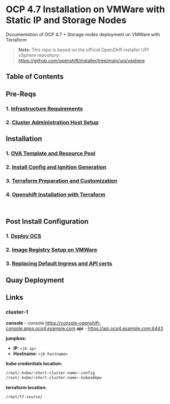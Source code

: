 # OCP 4.7 Installation on VMWare with Static IP and Storage Nodes

Documentation of OCP 4.7 + Storage nodes deployment on VMWare with Terraform

> **Note:** This repo is based on the official OpenShift installer UPI vSphere repository: https://github.com/openshift/installer/tree/main/upi/vsphere

## Table of Contents

## Pre-Reqs

### 1. [Infrastructure Requirements](Pre-Reqs/01-Infra-Requirements.MD)
### 2. [Cluster Administration Host Setup](Pre-Reqs/02-Setup-Cluster-Admin-Host.MD)

## Installation

### 1. [OVA Template and Resource Pool](Installation/01-Template-and-Pool.MD)
### 2. [Install Config and Ignition Generation](Installation/02-Install-Config-and-Ignition.MD)
### 3. [Terraform Preparation and Customization](Installation/03-Prepare-and-Customize-Terraform.MD)
### 4. [Openshift Installation with Terraform](Installation/04-Install-Openshift-with-Terraform.MD)

<br />

## Post Install Configuration

### 1. [Deploy OCS](Post-Install/01-Deploy-OCS.MD)
### 2. [Image Registry Setup on VMWare](Post-Install/02-Setup-Image-Registry.MD)
### 3. [Replacing Default Ingress and API certs](Post-Install/03-Default-Cert-Replacement.MD)

## Quay Deployment

## Links

### cluster-1 <DC-short-name>

**console** - console https://console-openshift-console.apps.ocp4.example.com
**api** - https://api.ocp4.example.com:6443

**jumpbox:**
- **IP**: `<jb ip>`
- **Hostname**: `<jb hostname>`

**kube credentials location:**
```bash
/root/.kube/<short-cluster-name>-config
/root/.kube/<short-cluster-name>-kubeadmpw
```

**terraform location:**
```bash
/root/tf-source/
```